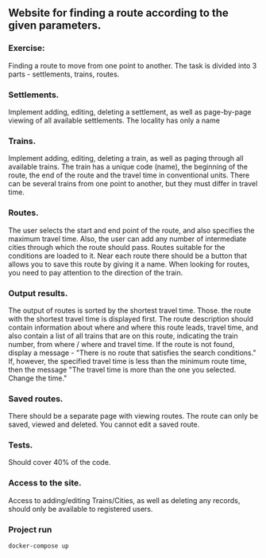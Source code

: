 ## Website for finding a route according to the given parameters.
### Exercise:
Finding a route to move from one point to another. The task is divided into 3 parts - settlements, trains, routes.

### Settlements.
Implement adding, editing, deleting a settlement, as well as page-by-page viewing of all available settlements. The locality has only a name

### Trains.
Implement adding, editing, deleting a train, as well as paging through all available trains. The train has a unique code (name), the beginning of the route, the end of the route and the travel time in conventional units. There can be several trains from one point to another, but they must differ in travel time.

### Routes.
The user selects the start and end point of the route, and also specifies the maximum travel time. Also, the user can add any number of intermediate cities through which the route should pass. Routes suitable for the conditions are loaded to it. Near each route there should be a button that allows you to save this route by giving it a name. When looking for routes, you need to pay attention to the direction of the train.

### Output results.
The output of routes is sorted by the shortest travel time. Those. the route with the shortest travel time is displayed first. The route description should contain information about where and where this route leads, travel time, and also contain a list of all trains that are on this route, indicating the train number, from where / where and travel time.
If the route is not found, display a message - "There is no route that satisfies the search conditions." If, however, the specified travel time is less than the minimum route time, then the message "The travel time is more than the one you selected. Change the time."

### Saved routes.
There should be a separate page with viewing routes. The route can only be saved, viewed and deleted. You cannot edit a saved route.

### Tests.
Should cover 40% of the code.

### Access to the site.
Access to adding/editing Trains/Cities, as well as deleting any records, should only be available to registered users.


### Project run
```sh
docker-compose up
```